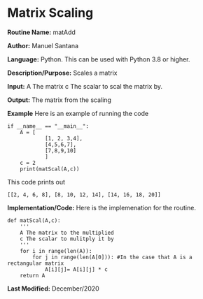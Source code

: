 
# Matrix Scaling

**Routine Name:** matAdd

**Author:** Manuel Santana

**Language:** Python. This can be used with Python 3.8 or higher. 

**Description/Purpose:** 
Scales a matrix

**Input:** 
A The matrix
c The scalar to scal the matrix by.

**Output:** 
The matrix from the scaling

**Example**
Here is an example of running the code

```
if __name__ == "__main__":
    A = [
            [1, 2, 3,4],
            [4,5,6,7],
            [7,8,9,10]
            ]
    c = 2
    print(matScal(A,c))
```

This code prints out

```
[[2, 4, 6, 8], [8, 10, 12, 14], [14, 16, 18, 20]]
```
**Implementation/Code:** 
Here is the implemenation for the routine.
```
def matScal(A,c):
    '''
    A The matrix to the multiplied
    c The scalar to mulitply it by
    '''
    for i in range(len(A)):
        for j in range(len(A[0])): #In the case that A is a rectangular matrix
            A[i][j]= A[i][j] * c 
    return A
```
**Last Modified:** December/2020